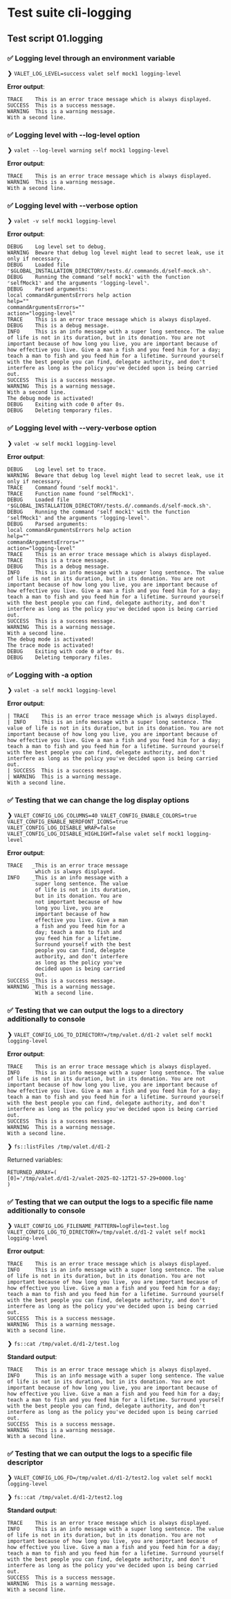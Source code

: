 # Test suite cli-logging

## Test script 01.logging

### ✅ Logging level through an environment variable

❯ `VALET_LOG_LEVEL=success valet self mock1 logging-level`

**Error output**:

```text
TRACE    This is an error trace message which is always displayed.
SUCCESS  This is a success message.
WARNING  This is a warning message.
With a second line.
```

### ✅ Logging level with --log-level option

❯ `valet --log-level warning self mock1 logging-level`

**Error output**:

```text
TRACE    This is an error trace message which is always displayed.
WARNING  This is a warning message.
With a second line.
```

### ✅ Logging level with --verbose option

❯ `valet -v self mock1 logging-level`

**Error output**:

```text
DEBUG    Log level set to debug.
WARNING  Beware that debug log level might lead to secret leak, use it only if necessary.
DEBUG    Loaded file ⌜$GLOBAL_INSTALLATION_DIRECTORY/tests.d/.commands.d/self-mock.sh⌝.
DEBUG    Running the command ⌜self mock1⌝ with the function ⌜selfMock1⌝ and the arguments ⌜logging-level⌝.
DEBUG    Parsed arguments:
local commandArgumentsErrors help action
help=""
commandArgumentsErrors=""
action="logging-level"
TRACE    This is an error trace message which is always displayed.
DEBUG    This is a debug message.
INFO     This is an info message with a super long sentence. The value of life is not in its duration, but in its donation. You are not important because of how long you live, you are important because of how effective you live. Give a man a fish and you feed him for a day; teach a man to fish and you feed him for a lifetime. Surround yourself with the best people you can find, delegate authority, and don't interfere as long as the policy you've decided upon is being carried out.
SUCCESS  This is a success message.
WARNING  This is a warning message.
With a second line.
The debug mode is activated!
DEBUG    Exiting with code 0 after 0s.
DEBUG    Deleting temporary files.
```

### ✅ Logging level with --very-verbose option

❯ `valet -w self mock1 logging-level`

**Error output**:

```text
DEBUG    Log level set to trace.
WARNING  Beware that debug log level might lead to secret leak, use it only if necessary.
TRACE    Command found ⌜self mock1⌝.
TRACE    Function name found ⌜selfMock1⌝.
DEBUG    Loaded file ⌜$GLOBAL_INSTALLATION_DIRECTORY/tests.d/.commands.d/self-mock.sh⌝.
DEBUG    Running the command ⌜self mock1⌝ with the function ⌜selfMock1⌝ and the arguments ⌜logging-level⌝.
DEBUG    Parsed arguments:
local commandArgumentsErrors help action
help=""
commandArgumentsErrors=""
action="logging-level"
TRACE    This is an error trace message which is always displayed.
TRACE    This is a trace message.
DEBUG    This is a debug message.
INFO     This is an info message with a super long sentence. The value of life is not in its duration, but in its donation. You are not important because of how long you live, you are important because of how effective you live. Give a man a fish and you feed him for a day; teach a man to fish and you feed him for a lifetime. Surround yourself with the best people you can find, delegate authority, and don't interfere as long as the policy you've decided upon is being carried out.
SUCCESS  This is a success message.
WARNING  This is a warning message.
With a second line.
The debug mode is activated!
The trace mode is activated!
DEBUG    Exiting with code 0 after 0s.
DEBUG    Deleting temporary files.
```

### ✅ Logging with -a option

❯ `valet -a self mock1 logging-level`

**Error output**:

```text
| TRACE    This is an error trace message which is always displayed.
| INFO     This is an info message with a super long sentence. The value of life is not in its duration, but in its donation. You are not important because of how long you live, you are important because of how effective you live. Give a man a fish and you feed him for a day; teach a man to fish and you feed him for a lifetime. Surround yourself with the best people you can find, delegate authority, and don't interfere as long as the policy you've decided upon is being carried out.
| SUCCESS  This is a success message.
| WARNING  This is a warning message.
With a second line.
```

### ✅ Testing that we can change the log display options

❯ `VALET_CONFIG_LOG_COLUMNS=40 VALET_CONFIG_ENABLE_COLORS=true VALET_CONFIG_ENABLE_NERDFONT_ICONS=true VALET_CONFIG_LOG_DISABLE_WRAP=false VALET_CONFIG_LOG_DISABLE_HIGHLIGHT=false valet self mock1 logging-level`

**Error output**:

```text
TRACE   _This is an error trace message 
         which is always displayed.
INFO    _This is an info message with a 
         super long sentence. The value 
         of life is not in its duration,
         but in its donation. You are 
         not important because of how 
         long you live, you are 
         important because of how 
         effective you live. Give a man 
         a fish and you feed him for a 
         day; teach a man to fish and 
         you feed him for a lifetime. 
         Surround yourself with the best
         people you can find, delegate 
         authority, and don't interfere 
         as long as the policy you've 
         decided upon is being carried 
         out.
SUCCESS _This is a success message.
WARNING _This is a warning message.
         With a second line.
```

### ✅ Testing that we can output the logs to a directory additionally to console

❯ `VALET_CONFIG_LOG_TO_DIRECTORY=/tmp/valet.d/d1-2 valet self mock1 logging-level`

**Error output**:

```text
TRACE    This is an error trace message which is always displayed.
INFO     This is an info message with a super long sentence. The value of life is not in its duration, but in its donation. You are not important because of how long you live, you are important because of how effective you live. Give a man a fish and you feed him for a day; teach a man to fish and you feed him for a lifetime. Surround yourself with the best people you can find, delegate authority, and don't interfere as long as the policy you've decided upon is being carried out.
SUCCESS  This is a success message.
WARNING  This is a warning message.
With a second line.
```

❯ `fs::listFiles /tmp/valet.d/d1-2`

Returned variables:

```text
RETURNED_ARRAY=(
[0]='/tmp/valet.d/d1-2/valet-2025-02-12T21-57-29+0000.log'
)
```

### ✅ Testing that we can output the logs to a specific file name additionally to console

❯ `VALET_CONFIG_LOG_FILENAME_PATTERN=logFile=test.log VALET_CONFIG_LOG_TO_DIRECTORY=/tmp/valet.d/d1-2 valet self mock1 logging-level`

**Error output**:

```text
TRACE    This is an error trace message which is always displayed.
INFO     This is an info message with a super long sentence. The value of life is not in its duration, but in its donation. You are not important because of how long you live, you are important because of how effective you live. Give a man a fish and you feed him for a day; teach a man to fish and you feed him for a lifetime. Surround yourself with the best people you can find, delegate authority, and don't interfere as long as the policy you've decided upon is being carried out.
SUCCESS  This is a success message.
WARNING  This is a warning message.
With a second line.
```

❯ `fs::cat /tmp/valet.d/d1-2/test.log`

**Standard output**:

```text
TRACE    This is an error trace message which is always displayed.
INFO     This is an info message with a super long sentence. The value of life is not in its duration, but in its donation. You are not important because of how long you live, you are important because of how effective you live. Give a man a fish and you feed him for a day; teach a man to fish and you feed him for a lifetime. Surround yourself with the best people you can find, delegate authority, and don't interfere as long as the policy you've decided upon is being carried out.
SUCCESS  This is a success message.
WARNING  This is a warning message.
With a second line.

```

### ✅ Testing that we can output the logs to a specific file descriptor

❯ `VALET_CONFIG_LOG_FD=/tmp/valet.d/d1-2/test2.log valet self mock1 logging-level`

❯ `fs::cat /tmp/valet.d/d1-2/test2.log`

**Standard output**:

```text
TRACE    This is an error trace message which is always displayed.
INFO     This is an info message with a super long sentence. The value of life is not in its duration, but in its donation. You are not important because of how long you live, you are important because of how effective you live. Give a man a fish and you feed him for a day; teach a man to fish and you feed him for a lifetime. Surround yourself with the best people you can find, delegate authority, and don't interfere as long as the policy you've decided upon is being carried out.
SUCCESS  This is a success message.
WARNING  This is a warning message.
With a second line.

```

